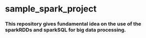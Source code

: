 # sample_spark_project

### This repository gives fundamental idea on the use of the sparkRDDs and sparkSQL for big data processing.
